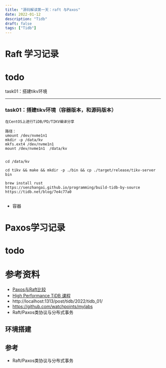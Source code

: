 ```yaml
---
title: "源码解读第一天：raft 与Paxos"
date: 2022-01-12
description: "Tidb"
draft: false
tags: ["Tidb"]
---
```



# Raft 学习记录

# todo

task01：搭建tikv环境

-------------------------------------------------------------

### task01：搭建tikv环境（容器版本，和源码版本）



~~~
在CentOS上进行TiDB/PD/TIKV编译分享

路径：
umount /dev/nvme1n1
mkdir -p /data/kv
mkfs.ext4 /dev/nvme1n1
mount /dev/nvme1n1  /data/kv


cd /data/kv

cd tikv && make && mkdir -p ./bin && cp ./target/release/tikv-server bin

brew install rust
https://senzhangai.github.io/programming/build-tidb-by-source
https://tidb.net/blog/7e4c77a0


~~~

- 容器





# Paxos学习记录



# todo

# 参考资料

- [Paxos与Raft比较](https://blog.csdn.net/zhengchao1991/article/details/124648950)
- [High Performance TiDB 课程](https://zhuanlan.zhihu.com/p/179245036)
- http://localhost:1313/post/tidb/2022/tidb_01/
- https://github.com/watchpoints/mylabs
- Raft/Paxos类协议与分布式事务



## 环境搭建









## 参考

- Raft/Paxos类协议与分布式事务





